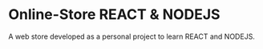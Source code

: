 # Online-Store REACT & NODEJS

A web store developed as a personal project to learn REACT and NODEJS.
